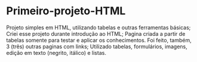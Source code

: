# Primeiro-projeto-HTML
Projeto simples em HTML, utilizando tabelas e outras ferramentas básicas;
Criei esse projeto durante introdução ao HTML;
Pagina criada a partir de tabelas somente para testar e aplicar os conhecimentos. Foi feito, também, 3 (três) outras paginas com links;
Utilizado tabelas, formulários, imagens, edição em texto (negrito, itálico) e listas.
